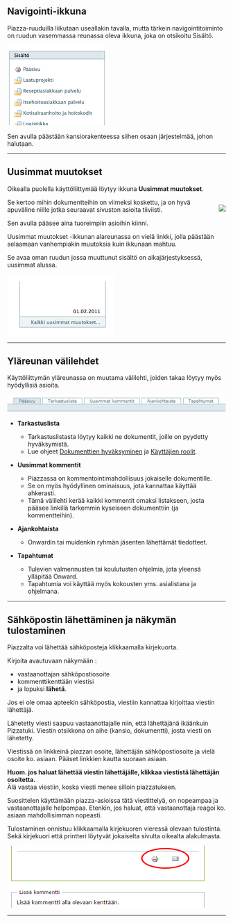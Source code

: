 
## Navigointi-ikkuna

Piazza-ruuduilla liikutaan useallakin tavalla, mutta tärkein navigointitoiminto on ruudun vasemmassa reunassa oleva ikkuna, joka on otsikoitu Sisältö. 

![Image](kuvat/kuva-138.png)

Sen avulla päästään kansiorakenteessa siihen osaan järjestelmää, johon halutaan.

----

## Uusimmat muutokset

Oikealla puolella käyttöliittymää löytyy ikkuna **Uusimmat muutokset**. 

<p style="float:right;">
	<img src="/kuvat/kuva-139.png"
</p>

Se kertoo mihin dokumentteihin on viimeksi koskettu, ja on hyvä apuväline niille jotka seuraavat sivuston asioita tiiviisti.

Sen avulla pääsee aina tuoreimpiin asioihin kiinni.

Uusimmat muutokset -ikkunan alareunassa on vielä linkki, jolla päästään selaamaan vanhempiakin muutoksia kuin ikkunaan mahtuu.

Se avaa oman ruudun jossa muuttunut sisältö on aikajärjestyksessä, uusimmat alussa.

![Image](kuvat/kuva-140.png)

----

## Yläreunan välilehdet

Käyttöliittymän yläreunassa on muutama välilehti, joiden takaa löytyy myös hyödyllisiä asioita.

![Image](kuvat/kuva-141.png)


* __Tarkastuslista__

	- Tarkastuslistasta löytyy kaikki ne dokumentit, joille on pyydetty hyväksymistä.
	- Lue ohjeet [Dokumenttien hyväksyminen](dokumentin_yllapito/#dokumentin-hyvaksyminen) ja [Käyttäjien roolit](kayttajien_roolit).

* __Uusimmat kommentit__

	- Piazzassa on kommentointimahdollisuus jokaiselle dokumentille.
	- Se on myös hyödyllinen ominaisuus, jota kannattaa käyttää ahkerasti.
	- Tämä välilehti kerää kaikki kommentit omaksi listakseen, josta pääsee linkillä tarkemmin kyseiseen dokumenttiin (ja kommentteihin).

* __Ajankohtaista__

	- Onwardin tai muidenkin ryhmän jäsenten lähettämät tiedotteet. 

* __Tapahtumat__

	- Tulevien valmennusten tai koulutusten ohjelmia, jota yleensä ylläpitää Onward.
	- Tapahtumia voi käyttää myös kokousten yms. asialistana ja ohjelmana.

----

## Sähköpostin lähettäminen ja näkymän tulostaminen

Piazzalta voi lähettää sähköposteja klikkaamalla kirjekuorta.

Kirjoita avautuvaan näkymään :

- vastaanottajan sähköpostiosoite
- kommenttikenttään viestisi
- ja lopuksi __lähetä__.

Jos ei ole omaa apteekin sähköpostia, viestiin kannattaa kirjoittaa viestin lähettäjä.

Lähetetty viesti saapuu vastaanottajalle niin, että lähettäjänä ikäänkuin Pizzatuki.
Viestin otsikkona on aihe (kansio, dokumentti), josta viesti on lähetetty.

Viestissä on linkkeinä piazzan osoite, lähettäjän sähköpostiosoite ja vielä osoite ko. asiaan.
Pääset linkkien kautta suoraan asiaan. 

__Huom. jos haluat lähettää viestin lähettäjälle, klikkaa viestistä lähettäjän osoitetta.__<br>
Älä vastaa viestiin, koska viesti menee silloin piazzatukeen.

Suosittelen käyttämään piazza-asioissa tätä viestittelyä, on nopeampaa ja vastaanottajalle helpompaa.
Etenkin, jos haluat, että vastaanottaja reagoi ko. asiaan mahdollisimman nopeasti.

Tulostaminen onnistuu klikkaamalla kirjekuoren vieressä olevaan tulostinta.
Sekä kirjekuori että printteri löytyvät jokaiselta sivulta oikealta alakulmasta.

![Image](kuvat/kirjekuori.png)

----

